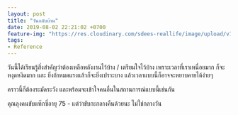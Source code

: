 ```yaml
---
layout: post
title: "วันกลับบ้าน"
date: 2019-08-02 22:21:02 +0700
feature-img: "https://res.cloudinary.com/sdees-reallife/image/upload/v1555658919/sample_feature_img.png"
tags:
- Reference
---
```

วันนี้ได้เรียนรู้สิ่งสำคัญว่าต้องเหลือพลังงานไว้บ้าง / เตรียมใจไว้บ้าง เพราะเวลาที่เราเหนื่อยมาก ก็จะหงุดหงิดมาก และ ยิ่งถ้าหมดแรงแล้วก็จะยิ่งเปราะบาง แล้วเวลาแบบนี้ก็อาจจะหยาบคายได้ง่ายๆ

คราวนี้ก็ต้องระมัดระวัง และพร้อมจะเข้าใจคนอื่นในสถานการณ์แบบนี้เช่นกัน

<i class="fa fa-child" style="color:plum"></i>

คุณลุงคนขับแท๊กซี่อายุ 75 - แต่ว่าขับกะกลางคืนด้วยนะ ไม่ใช่กลางวัน

